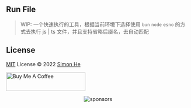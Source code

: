 ## Run File
>WIP: 一个快速执行的工具，根据当前环境下选择使用 `bun` `node` `esno` 的方式去执行 js | ts 文件，并且支持省略后缀名，去自动匹配


## License
[MIT](./LICENSE) License © 2022 [Simon He](https://github.com/Simon-He95)

<a href="https://github.com/Simon-He95/sponsor" target="_blank"><img src="https://cdn.buymeacoffee.com/buttons/default-orange.png" alt="Buy Me A Coffee" style="height: 51px !important;width: 217px !important;" ></a>


<span><div align="center">![sponsors](https://www.hejian.club/images/sponsors.jpg)</div></span>
